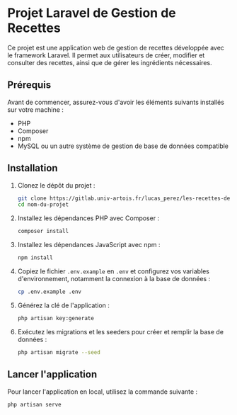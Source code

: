 # Projet Laravel de Gestion de Recettes

Ce projet est une application web de gestion de recettes développée avec le framework Laravel. Il permet aux utilisateurs de créer, modifier et consulter des recettes, ainsi que de gérer les ingrédients nécessaires.

## Prérequis

Avant de commencer, assurez-vous d'avoir les éléments suivants installés sur votre machine :

- PHP
- Composer
- npm
- MySQL ou un autre système de gestion de base de données compatible

## Installation

1. Clonez le dépôt du projet :

    ```bash
    git clone https://gitlab.univ-artois.fr/lucas_perez/les-recettes-de-mamylens.git
    cd nom-du-projet
    ```

2. Installez les dépendances PHP avec Composer :

    ```bash
    composer install
    ```

3. Installez les dépendances JavaScript avec npm :

    ```bash
    npm install
    ```

4. Copiez le fichier `.env.example` en `.env` et configurez vos variables d'environnement, notamment la connexion à la base de données :

    ```bash
    cp .env.example .env
    ```

5. Générez la clé de l'application :

    ```bash
    php artisan key:generate
    ```

6. Exécutez les migrations et les seeders pour créer et remplir la base de données :

    ```bash
    php artisan migrate --seed
    ```

## Lancer l'application

Pour lancer l'application en local, utilisez la commande suivante :

    php artisan serve
